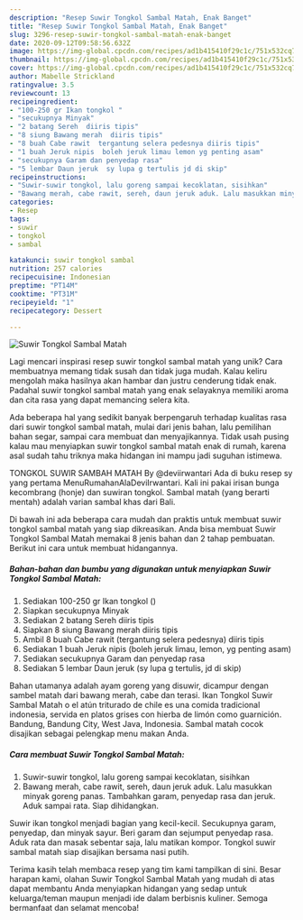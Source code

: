 ```yaml
---
description: "Resep Suwir Tongkol Sambal Matah, Enak Banget"
title: "Resep Suwir Tongkol Sambal Matah, Enak Banget"
slug: 3296-resep-suwir-tongkol-sambal-matah-enak-banget
date: 2020-09-12T09:58:56.632Z
image: https://img-global.cpcdn.com/recipes/ad1b415410f29c1c/751x532cq70/suwir-tongkol-sambal-matah-foto-resep-utama.jpg
thumbnail: https://img-global.cpcdn.com/recipes/ad1b415410f29c1c/751x532cq70/suwir-tongkol-sambal-matah-foto-resep-utama.jpg
cover: https://img-global.cpcdn.com/recipes/ad1b415410f29c1c/751x532cq70/suwir-tongkol-sambal-matah-foto-resep-utama.jpg
author: Mabelle Strickland
ratingvalue: 3.5
reviewcount: 13
recipeingredient:
- "100-250 gr Ikan tongkol "
- "secukupnya Minyak"
- "2 batang Sereh  diiris tipis"
- "8 siung Bawang merah  diiris tipis"
- "8 buah Cabe rawit  tergantung selera pedesnya diiris tipis"
- "1 buah Jeruk nipis  boleh jeruk limau lemon yg penting asam"
- "secukupnya Garam dan penyedap rasa"
- "5 lembar Daun jeruk  sy lupa g tertulis jd di skip"
recipeinstructions:
- "Suwir-suwir tongkol, lalu goreng sampai kecoklatan, sisihkan"
- "Bawang merah, cabe rawit, sereh, daun jeruk aduk. Lalu masukkan minyak goreng panas. Tambahkan garam, penyedap rasa dan jeruk. Aduk sampai rata. Siap dihidangkan."
categories:
- Resep
tags:
- suwir
- tongkol
- sambal

katakunci: suwir tongkol sambal 
nutrition: 257 calories
recipecuisine: Indonesian
preptime: "PT14M"
cooktime: "PT31M"
recipeyield: "1"
recipecategory: Dessert

---
```



![Suwir Tongkol Sambal Matah](https://img-global.cpcdn.com/recipes/ad1b415410f29c1c/751x532cq70/suwir-tongkol-sambal-matah-foto-resep-utama.jpg)

Lagi mencari inspirasi resep suwir tongkol sambal matah yang unik? Cara membuatnya memang tidak susah dan tidak juga mudah. Kalau keliru mengolah maka hasilnya akan hambar dan justru cenderung tidak enak. Padahal suwir tongkol sambal matah yang enak selayaknya memiliki aroma dan cita rasa yang dapat memancing selera kita.

Ada beberapa hal yang sedikit banyak berpengaruh terhadap kualitas rasa dari suwir tongkol sambal matah, mulai dari jenis bahan, lalu pemilihan bahan segar, sampai cara membuat dan menyajikannya. Tidak usah pusing kalau mau menyiapkan suwir tongkol sambal matah enak di rumah, karena asal sudah tahu triknya maka hidangan ini mampu jadi suguhan istimewa.

TONGKOL SUWIR SAMBAH MATAH By @deviirwantari Ada di buku resep sy yang pertama MenuRumahanAlaDeviIrwantari. Kali ini pakai irisan bunga kecombrang (honje) dan suwiran tongkol. Sambal matah (yang berarti mentah) adalah varian sambal khas dari Bali.


Di bawah ini ada beberapa cara mudah dan praktis untuk membuat suwir tongkol sambal matah yang siap dikreasikan. Anda bisa membuat Suwir Tongkol Sambal Matah memakai 8 jenis bahan dan 2 tahap pembuatan. Berikut ini cara untuk membuat hidangannya.

<!--inarticleads1-->

##### Bahan-bahan dan bumbu yang digunakan untuk menyiapkan Suwir Tongkol Sambal Matah:

1. Sediakan 100-250 gr Ikan tongkol ()
1. Siapkan secukupnya Minyak
1. Sediakan 2 batang Sereh  diiris tipis
1. Siapkan 8 siung Bawang merah  diiris tipis
1. Ambil 8 buah Cabe rawit  (tergantung selera pedesnya) diiris tipis
1. Sediakan 1 buah Jeruk nipis  (boleh jeruk limau, lemon, yg penting asam)
1. Sediakan secukupnya Garam dan penyedap rasa
1. Sediakan 5 lembar Daun jeruk  (sy lupa g tertulis, jd di skip)


Bahan utamanya adalah ayam goreng yang disuwir, dicampur dengan sambel matah dari bawang merah, cabe dan terasi. Ikan Tongkol Suwir Sambal Matah o el atún triturado de chile es una comida tradicional indonesia, servida en platos grises con hierba de limón como guarnición. Bandung, Bandung City, West Java, Indonesia. Sambal matah cocok disajikan sebagai pelengkap menu makan Anda. 

<!--inarticleads2-->

##### Cara membuat Suwir Tongkol Sambal Matah:

1. Suwir-suwir tongkol, lalu goreng sampai kecoklatan, sisihkan
1. Bawang merah, cabe rawit, sereh, daun jeruk aduk. Lalu masukkan minyak goreng panas. Tambahkan garam, penyedap rasa dan jeruk. Aduk sampai rata. Siap dihidangkan.


Suwir ikan tongkol menjadi bagian yang kecil-kecil. Secukupnya garam, penyedap, dan minyak sayur. Beri garam dan sejumput penyedap rasa. Aduk rata dan masak sebentar saja, lalu matikan kompor. Tongkol suwir sambal matah siap disajikan bersama nasi putih. 

Terima kasih telah membaca resep yang tim kami tampilkan di sini. Besar harapan kami, olahan Suwir Tongkol Sambal Matah yang mudah di atas dapat membantu Anda menyiapkan hidangan yang sedap untuk keluarga/teman maupun menjadi ide dalam berbisnis kuliner. Semoga bermanfaat dan selamat mencoba!
